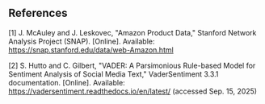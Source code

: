 ## References

[1] J. McAuley and J. Leskovec, "Amazon Product Data," Stanford Network Analysis Project (SNAP). [Online]. Available: https://snap.stanford.edu/data/web-Amazon.html

[2] S. Hutto and C. Gilbert, "VADER: A Parsimonious Rule-based Model for Sentiment Analysis of Social Media Text," VaderSentiment 3.3.1 documentation. [Online]. Available: https://vadersentiment.readthedocs.io/en/latest/ (accessed Sep. 15, 2025)
